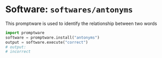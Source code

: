 # Software: `softwares/antonyms`

This promptware is used to identify the  relationship between two words

```python
import promptware
software = promptware.install("antonyms")
output = software.execute("correct")
# output:
# incorrect
```